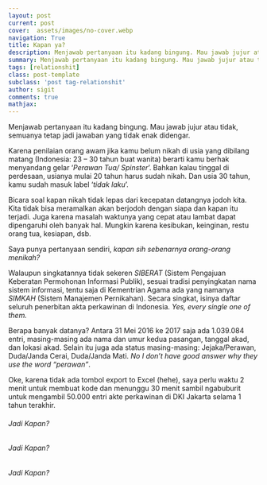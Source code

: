 ```yaml
---
layout: post
current: post
cover:  assets/images/no-cover.webp
navigation: True
title: Kapan ya?
description: Menjawab pertanyaan itu kadang bingung. Mau jawab jujur atau tidak, semuanya tetap jadi jawaban yang tidak enak didengar.
summary: Menjawab pertanyaan itu kadang bingung. Mau jawab jujur atau tidak, semuanya tetap jadi jawaban yang tidak enak didengar.
tags: [relationshit]
class: post-template
subclass: 'post tag-relationshit'
author: sigit
comments: true
mathjax:
---
```


Menjawab pertanyaan itu kadang bingung. Mau jawab jujur atau tidak, semuanya tetap jadi jawaban yang tidak enak didengar.

Karena penilaian orang awam jika kamu belum nikah di usia yang dibilang matang (Indonesia: 23 – 30 tahun buat wanita) berarti kamu berhak menyandang gelar ‘*Perawan Tua/ Spinster*’. Bahkan kalau tinggal di perdesaan, usianya mulai 20 tahun harus sudah nikah. Dan usia 30 tahun, kamu sudah masuk label ‘*tidak laku*’.

Bicara soal kapan nikah tidak lepas dari kecepatan datangnya jodoh kita. Kita tidak bisa meramalkan akan berjodoh dengan siapa dan kapan itu terjadi. Juga karena masalah waktunya yang cepat atau lambat dapat dipengaruhi oleh banyak hal. Mungkin karena kesibukan, keinginan, restu orang tua, kesiapan, dsb.

Saya punya pertanyaan sendiri, *kapan sih sebenarnya orang-orang menikah?*

Walaupun singkatannya tidak sekeren *SIBERAT* (Sistem Pengajuan Keberatan Permohonan Informasi Publik), sesuai tradisi penyingkatan nama sistem informasi, tentu saja di Kementrian Agama ada yang namanya *SIMKAH* (Sistem Manajemen Pernikahan). Secara singkat, isinya daftar seluruh penerbitan akta perkawinan di Indonesia. *Yes, every single one of them.*

Berapa banyak datanya? Antara 31 Mei 2016 ke 2017 saja ada 1.039.084 entri, masing-masing ada nama dan umur kedua pasangan, tanggal akad, dan lokasi akad. Selain itu juga ada status masing-masing: Jejaka/Perawan, Duda/Janda Cerai, Duda/Janda Mati. *No I don’t have good answer why they use the word “perawan”*.

Oke, karena tidak ada tombol export to Excel (hehe), saya perlu waktu 2 menit untuk membuat kode dan menunggu 30 menit sambil ngabuburit untuk mengambil 50.000 entri akte perkawinan di DKI Jakarta selama 1 tahun terakhir.

###### Jadi Kapan?


###### Jadi Kapan?
###### Jadi Kapan?
